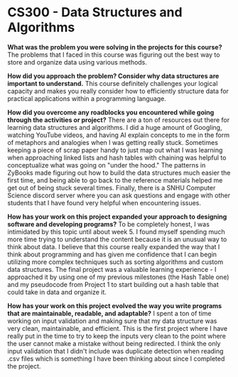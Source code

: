 # CS300 - Data Structures and Algorithms

**What was the problem you were solving in the projects for this course?**
The problems that I faced in this course was figuring out the best way to store and organize data using various methods.

**How did you approach the problem? Consider why data structures are important to understand.**
This course definitely challenges your logical capacity and makes you really consider how to efficiently structure data for practical applications within a programming language. 

**How did you overcome any roadblocks you encountered while going through the activities or project?**
There are a ton of resources out there for learning data structures and algorithms. I did a huge amount of Googling, watching YouTube videos, and having AI explain concepts to me in the form of metaphors and analogies when I was getting really stuck. Sometimes keeping a piece of scrap paper handy to just map out what I was learning when approaching linked lists and hash tables with chaining was helpful to conceptualize what was going on "under the hood." The patterns in ZyBooks made figuring out how to build the data structures much easier the first time, and being able to go back to the reference materials helped me get out of being stuck several times. Finally, there is a SNHU Computer Science discord server where you can ask questions and engage with other students that I have found very helpful when encountering issues.

**How has your work on this project expanded your approach to designing software and developing programs?**
To be completely honest, I was intimidated by this topic until about week 5. I found myself spending much more time trying to understand the content because it is an unusual way to think about data. I believe that this course really expanded the way that I think about programming and has given me confidence that I can begin utilizing more complex techniques such as sorting algorithms and custom data structures. The final project was a valuable learning experience - I approached it by using one of my previous milestones (the Hash Table one) and my pseudocode from Project 1 to start building out a hash table that could take in data and organize it.

**How has your work on this project evolved the way you write programs that are maintainable, readable, and adaptable?**
I spent a ton of time working on input validation and making sure that my data structure was very clean, maintainable, and efficient. This is the first project where I have really put in the time to try to keep the inputs very clean to the point where the user cannot make a mistake without being redirected. I think the only input validation that I didn't include was duplicate detection when reading .csv files which is something I have been thinking about since I completed the project. 
